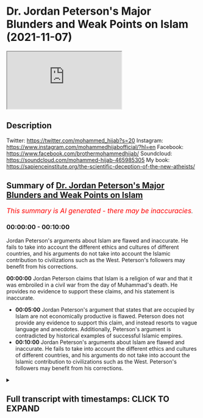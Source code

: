 # Dr. Jordan Peterson's Major Blunders and Weak Points on Islam (2021-11-07)

<iframe loading='lazy' src='https://www.youtube.com/embed/dt7ruyaA0t4'></iframe>

## Description

Twitter: https://twitter.com/mohammed_hijab?s=20
Instagram: https://www.instagram.com/mohammedhijabofficial/?hl=en
Facebook: https://www.facebook.com/brothermohammedhijab/
Soundcloud: https://soundcloud.com/mohammed-hijab-465985305
My book: https://sapienceinstitute.org/the-scientific-deception-of-the-new-atheists/

## Summary of [Dr. Jordan Peterson's Major Blunders and Weak Points on Islam](https://www.youtube.com/watch?v=dt7ruyaA0t4)


*<span style="color:red; font-size:125%">This summary is AI generated - there may be inaccuracies</span>. [](/)*

### <a onclick="modifyYTiframeseektime('0')">00:00:00</a> - <a onclick="modifyYTiframeseektime('600')">00:10:00</a>

Jordan Peterson's arguments about Islam are flawed and inaccurate. He fails to take into account the different ethics and cultures of different countries, and his arguments do not take into account the Islamic contribution to civilizations such as the West. Peterson's followers may benefit from his corrections.

**<a onclick="modifyYTiframeseektime('0')">00:00:00</a>** Jordan Peterson claims that Islam is a religion of war and that it was embroiled in a civil war from the day of Muhammad's death. He provides no evidence to support these claims, and his statement is inaccurate.
* **<a onclick="modifyYTiframeseektime('300')">00:05:00</a>** Jordan Peterson's argument that states that are occupied by Islam are not economically productive is flawed. Peterson does not provide any evidence to support this claim, and instead resorts to vague language and anecdotes. Additionally, Peterson's argument is contradicted by historical examples of successful Islamic empires.
* **<a onclick="modifyYTiframeseektime('600')">00:10:00</a>** Jordan Peterson's arguments about Islam are flawed and inaccurate. He fails to take into account the different ethics and cultures of different countries, and his arguments do not take into account the Islamic contribution to civilizations such as the West. Peterson's followers may benefit from his corrections.

<details><summary><h2>Full transcript with timestamps: CLICK TO EXPAND</h2></summary>

<a onclick="modifyYTiframeseektime('0')">0:00:00</a> [Music]  
<a onclick="modifyYTiframeseektime('5')">0:00:05</a> go to kuala lude app inshallah the app  
<a onclick="modifyYTiframeseektime('7')">0:00:07</a> tracks versus pages and time spent  
<a onclick="modifyYTiframeseektime('10')">0:00:10</a> reading and the verses to pages function  
<a onclick="modifyYTiframeseektime('12')">0:00:12</a> takes you from reading a few verses a  
<a onclick="modifyYTiframeseektime('14')">0:00:14</a> day to a few pages a day this project is  
<a onclick="modifyYTiframeseektime('17')">0:00:17</a> for the real enthusiasts if there's  
<a onclick="modifyYTiframeseektime('19')">0:00:19</a> enough of us out there this will become  
<a onclick="modifyYTiframeseektime('21')">0:00:21</a> the future of quran  
<a onclick="modifyYTiframeseektime('23')">0:00:23</a> and support the project if you can insha  
<a onclick="modifyYTiframeseektime('25')">0:00:25</a> allah may allah bless all of you  
<a onclick="modifyYTiframeseektime('28')">0:00:28</a> assalamu  
<a onclick="modifyYTiframeseektime('30')">0:00:30</a> how are you guys doing and welcome to  
<a onclick="modifyYTiframeseektime('32')">0:00:32</a> the third  
<a onclick="modifyYTiframeseektime('33')">0:00:33</a> of a series of videos we're doing  
<a onclick="modifyYTiframeseektime('35')">0:00:35</a> correcting some of the mistakes of dr  
<a onclick="modifyYTiframeseektime('36')">0:00:36</a> jordan peterson about islam and muslims  
<a onclick="modifyYTiframeseektime('39')">0:00:39</a> and really this series is uh intended to  
<a onclick="modifyYTiframeseektime('41')">0:00:41</a> edify and to educate not just jordan  
<a onclick="modifyYTiframeseektime('44')">0:00:44</a> peterson himself but some of his  
<a onclick="modifyYTiframeseektime('45')">0:00:45</a> followers who maybe may have  
<a onclick="modifyYTiframeseektime('48')">0:00:48</a> been misled with all due respect on  
<a onclick="modifyYTiframeseektime('50')">0:00:50</a> certain points of information that dr  
<a onclick="modifyYTiframeseektime('52')">0:00:52</a> jordan peterson an influential figure as  
<a onclick="modifyYTiframeseektime('54')">0:00:54</a> he is  
<a onclick="modifyYTiframeseektime('55')">0:00:55</a> has made about islam and muslims today  
<a onclick="modifyYTiframeseektime('57')">0:00:57</a> in sha allah we're going to be covering  
<a onclick="modifyYTiframeseektime('59')">0:00:59</a> two or three different statements that  
<a onclick="modifyYTiframeseektime('60')">0:01:00</a> he has made let's start with the first  
<a onclick="modifyYTiframeseektime('62')">0:01:02</a> one because it's um a historical and  
<a onclick="modifyYTiframeseektime('65')">0:01:05</a> it's easy to refute let's take a look at  
<a onclick="modifyYTiframeseektime('67')">0:01:07</a> it when the founder of your religion  
<a onclick="modifyYTiframeseektime('69')">0:01:09</a> spread that religion by the sword  
<a onclick="modifyYTiframeseektime('72')">0:01:12</a> it makes it rather difficult and when  
<a onclick="modifyYTiframeseektime('74')">0:01:14</a> your religion has been embroiled in a  
<a onclick="modifyYTiframeseektime('76')">0:01:16</a> vicious civil war from the day of  
<a onclick="modifyYTiframeseektime('79')">0:01:19</a> muhammad's death which is exactly the  
<a onclick="modifyYTiframeseektime('81')">0:01:21</a> case in islam between the sunnis and the  
<a onclick="modifyYTiframeseektime('83')">0:01:23</a> shiites that war started literally the  
<a onclick="modifyYTiframeseektime('85')">0:01:25</a> day that muhammad died it's very  
<a onclick="modifyYTiframeseektime('88')">0:01:28</a> difficult for me to see how that can be  
<a onclick="modifyYTiframeseektime('90')">0:01:30</a> reconciled with the claims that islam is  
<a onclick="modifyYTiframeseektime('92')">0:01:32</a> a religion of peace right so he states  
<a onclick="modifyYTiframeseektime('95')">0:01:35</a> that  
<a onclick="modifyYTiframeseektime('96')">0:01:36</a> islam was embroiled in a vicious civil  
<a onclick="modifyYTiframeseektime('98')">0:01:38</a> war  
<a onclick="modifyYTiframeseektime('99')">0:01:39</a> our question is can you name me with i  
<a onclick="modifyYTiframeseektime('101')">0:01:41</a> know you're watching this dr jordan  
<a onclick="modifyYTiframeseektime('103')">0:01:43</a> peterson because  
<a onclick="modifyYTiframeseektime('104')">0:01:44</a> uh clearly it would make sense for you  
<a onclick="modifyYTiframeseektime('106')">0:01:46</a> to do so  
<a onclick="modifyYTiframeseektime('107')">0:01:47</a> what is the name of that civil war  
<a onclick="modifyYTiframeseektime('108')">0:01:48</a> you're talking about that commenced the  
<a onclick="modifyYTiframeseektime('110')">0:01:50</a> day the prophet salallahu  
<a onclick="modifyYTiframeseektime('114')">0:01:54</a> and please give me a source for that  
<a onclick="modifyYTiframeseektime('116')">0:01:56</a> because  
<a onclick="modifyYTiframeseektime('117')">0:01:57</a> let me tell you something dr jordan  
<a onclick="modifyYTiframeseektime('118')">0:01:58</a> pearson no such war took place  
<a onclick="modifyYTiframeseektime('122')">0:02:02</a> now you may say well the war took place  
<a onclick="modifyYTiframeseektime('123')">0:02:03</a> 30 years after safiy and jamal these  
<a onclick="modifyYTiframeseektime('125')">0:02:05</a> wars took place 30 to 40 years after but  
<a onclick="modifyYTiframeseektime('127')">0:02:07</a> that's not  
<a onclick="modifyYTiframeseektime('128')">0:02:08</a> what you said  
<a onclick="modifyYTiframeseektime('130')">0:02:10</a> you stated that it happened the day  
<a onclick="modifyYTiframeseektime('132')">0:02:12</a> the prophet died and then you use that  
<a onclick="modifyYTiframeseektime('134')">0:02:14</a> as a point  
<a onclick="modifyYTiframeseektime('136')">0:02:16</a> um just to to conclude  
<a onclick="modifyYTiframeseektime('138')">0:02:18</a> that you can't  
<a onclick="modifyYTiframeseektime('140')">0:02:20</a> reconcile this fact with the fact that  
<a onclick="modifyYTiframeseektime('141')">0:02:21</a> islam is a religion of peace  
<a onclick="modifyYTiframeseektime('143')">0:02:23</a> so already you've got a point that you  
<a onclick="modifyYTiframeseektime('144')">0:02:24</a> want to make and the evidence that  
<a onclick="modifyYTiframeseektime('146')">0:02:26</a> you're using doesn't match this point  
<a onclick="modifyYTiframeseektime('149')">0:02:29</a> and in fact it's a false piece of  
<a onclick="modifyYTiframeseektime('150')">0:02:30</a> evidence and it's another example where  
<a onclick="modifyYTiframeseektime('152')">0:02:32</a> you violate your own rules  
<a onclick="modifyYTiframeseektime('154')">0:02:34</a> the rules um namely the rules to speak  
<a onclick="modifyYTiframeseektime('157')">0:02:37</a> the truth or at least don't lie  
<a onclick="modifyYTiframeseektime('159')">0:02:39</a> and be precise in speech you violate  
<a onclick="modifyYTiframeseektime('161')">0:02:41</a> your own rules you're not precise here  
<a onclick="modifyYTiframeseektime('163')">0:02:43</a> this is inaccurate for an intellectual  
<a onclick="modifyYTiframeseektime('165')">0:02:45</a> you need to be more careful with all due  
<a onclick="modifyYTiframeseektime('166')">0:02:46</a> respect because if you don't know  
<a onclick="modifyYTiframeseektime('168')">0:02:48</a> something and this is false according to  
<a onclick="modifyYTiframeseektime('170')">0:02:50</a> all accounts there was no war sorry  
<a onclick="modifyYTiframeseektime('173')">0:02:53</a> dr peterson there was no war that  
<a onclick="modifyYTiframeseektime('175')">0:02:55</a> commenced the day the prophet died this  
<a onclick="modifyYTiframeseektime('177')">0:02:57</a> is false  
<a onclick="modifyYTiframeseektime('179')">0:02:59</a> but as an intellectual or as an academic  
<a onclick="modifyYTiframeseektime('181')">0:03:01</a> you should check before you speak with  
<a onclick="modifyYTiframeseektime('184')">0:03:04</a> all due respect  
<a onclick="modifyYTiframeseektime('185')">0:03:05</a> and already this you could say i mean  
<a onclick="modifyYTiframeseektime('187')">0:03:07</a> you have to ask yourself dr jordan  
<a onclick="modifyYTiframeseektime('189')">0:03:09</a> peterson are you making this point to  
<a onclick="modifyYTiframeseektime('191')">0:03:11</a> try and score points against islam  
<a onclick="modifyYTiframeseektime('193')">0:03:13</a> because you already have a cognitive  
<a onclick="modifyYTiframeseektime('194')">0:03:14</a> bias  
<a onclick="modifyYTiframeseektime('195')">0:03:15</a> because the pulse  
<a onclick="modifyYTiframeseektime('197')">0:03:17</a> the evidence you used was a false piece  
<a onclick="modifyYTiframeseektime('198')">0:03:18</a> of evidence so what is the motivating  
<a onclick="modifyYTiframeseektime('201')">0:03:21</a> factor here  
<a onclick="modifyYTiframeseektime('203')">0:03:23</a> now the point that you were making about  
<a onclick="modifyYTiframeseektime('204')">0:03:24</a> islam being a religion of peace  
<a onclick="modifyYTiframeseektime('207')">0:03:27</a> look i'm not in favor of calling islam a  
<a onclick="modifyYTiframeseektime('209')">0:03:29</a> religion of peace  
<a onclick="modifyYTiframeseektime('210')">0:03:30</a> but i'm not in favor of calling islam a  
<a onclick="modifyYTiframeseektime('212')">0:03:32</a> religion of war either because islam  
<a onclick="modifyYTiframeseektime('214')">0:03:34</a> really means it's islam which means  
<a onclick="modifyYTiframeseektime('216')">0:03:36</a> submission  
<a onclick="modifyYTiframeseektime('217')">0:03:37</a> and islam  
<a onclick="modifyYTiframeseektime('218')">0:03:38</a> is submission to one god  
<a onclick="modifyYTiframeseektime('220')">0:03:40</a> submission and worship of the god of  
<a onclick="modifyYTiframeseektime('222')">0:03:42</a> abraham the god of moses and the god of  
<a onclick="modifyYTiframeseektime('224')">0:03:44</a> jesus the god of muhammad  
<a onclick="modifyYTiframeseektime('227')">0:03:47</a> this is what primarily islam is  
<a onclick="modifyYTiframeseektime('229')">0:03:49</a> which leads me on to your second point  
<a onclick="modifyYTiframeseektime('230')">0:03:50</a> because you state islam is primarily a  
<a onclick="modifyYTiframeseektime('234')">0:03:54</a> political system let's take a look at  
<a onclick="modifyYTiframeseektime('236')">0:03:56</a> what you have to say but i'm really  
<a onclick="modifyYTiframeseektime('238')">0:03:58</a> stumbling with islam it's really hard  
<a onclick="modifyYTiframeseektime('241')">0:04:01</a> for me to  
<a onclick="modifyYTiframeseektime('243')">0:04:03</a> to see it as  
<a onclick="modifyYTiframeseektime('245')">0:04:05</a> other than a primarily political system  
<a onclick="modifyYTiframeseektime('248')">0:04:08</a> this is false dr peterson with all due  
<a onclick="modifyYTiframeseektime('250')">0:04:10</a> respect  
<a onclick="modifyYTiframeseektime('251')">0:04:11</a> i don't know of any scholar of islam  
<a onclick="modifyYTiframeseektime('255')">0:04:15</a> in the classical period who defined  
<a onclick="modifyYTiframeseektime('257')">0:04:17</a> islam vastly that islam is a political  
<a onclick="modifyYTiframeseektime('260')">0:04:20</a> system primarily a political system how  
<a onclick="modifyYTiframeseektime('262')">0:04:22</a> could it be  
<a onclick="modifyYTiframeseektime('264')">0:04:24</a> it's a very there's a very clear  
<a onclick="modifyYTiframeseektime('266')">0:04:26</a> theocentric motif in the quran  
<a onclick="modifyYTiframeseektime('270')">0:04:30</a> a book of  
<a onclick="modifyYTiframeseektime('271')">0:04:31</a> 6236 verses which has been translated  
<a onclick="modifyYTiframeseektime('274')">0:04:34</a> the meanings of have been translated  
<a onclick="modifyYTiframeseektime('275')">0:04:35</a> into english  
<a onclick="modifyYTiframeseektime('277')">0:04:37</a> and i don't think that statement that  
<a onclick="modifyYTiframeseektime('278')">0:04:38</a> you've mentioned about islam is anywhere  
<a onclick="modifyYTiframeseektime('281')">0:04:41</a> to be found in the quran  
<a onclick="modifyYTiframeseektime('283')">0:04:43</a> and it's nowhere to be found in the  
<a onclick="modifyYTiframeseektime('284')">0:04:44</a> statements of the prophet  
<a onclick="modifyYTiframeseektime('286')">0:04:46</a> so where do you get this idea that islam  
<a onclick="modifyYTiframeseektime('288')">0:04:48</a> is primarily a political system  
<a onclick="modifyYTiframeseektime('291')">0:04:51</a> why is this the narrative that you want  
<a onclick="modifyYTiframeseektime('292')">0:04:52</a> to portray  
<a onclick="modifyYTiframeseektime('294')">0:04:54</a> what is the motivating factor here this  
<a onclick="modifyYTiframeseektime('296')">0:04:56</a> is false as i've mentioned islam quite  
<a onclick="modifyYTiframeseektime('299')">0:04:59</a> clearly  
<a onclick="modifyYTiframeseektime('300')">0:05:00</a> at the center center of islam or central  
<a onclick="modifyYTiframeseektime('303')">0:05:03</a> to it is the idea of monotheism  
<a onclick="modifyYTiframeseektime('306')">0:05:06</a> monotheism to worship one god that's  
<a onclick="modifyYTiframeseektime('310')">0:05:10</a> really the the main message of islam the  
<a onclick="modifyYTiframeseektime('312')">0:05:12</a> shahada is  
<a onclick="modifyYTiframeseektime('315')">0:05:15</a> there is no god worthy of worship  
<a onclick="modifyYTiframeseektime('318')">0:05:18</a> except for allah the creator of the  
<a onclick="modifyYTiframeseektime('321')">0:05:21</a> heavens and the earth the higher power  
<a onclick="modifyYTiframeseektime('323')">0:05:23</a> the higher power which jesus himself  
<a onclick="modifyYTiframeseektime('326')">0:05:26</a> beseeched and prayed to that moses  
<a onclick="modifyYTiframeseektime('328')">0:05:28</a> prayed to that abraham prayed to  
<a onclick="modifyYTiframeseektime('331')">0:05:31</a> we don't believe that jesus was god or  
<a onclick="modifyYTiframeseektime('333')">0:05:33</a> the son of god we don't believe that a  
<a onclick="modifyYTiframeseektime('335')">0:05:35</a> man can be god we don't believe in any  
<a onclick="modifyYTiframeseektime('337')">0:05:37</a> of those things the center of our faith  
<a onclick="modifyYTiframeseektime('340')">0:05:40</a> is very simply to worship one god that  
<a onclick="modifyYTiframeseektime('342')">0:05:42</a> is islam  
<a onclick="modifyYTiframeseektime('344')">0:05:44</a> so to to call it primarily a political  
<a onclick="modifyYTiframeseektime('347')">0:05:47</a> system  
<a onclick="modifyYTiframeseektime('348')">0:05:48</a> is  
<a onclick="modifyYTiframeseektime('348')">0:05:48</a> false it's imprecise speech  
<a onclick="modifyYTiframeseektime('351')">0:05:51</a> or it's not speaking the truth of islam  
<a onclick="modifyYTiframeseektime('353')">0:05:53</a> what islam is  
<a onclick="modifyYTiframeseektime('355')">0:05:55</a> then you go on to say something which is  
<a onclick="modifyYTiframeseektime('357')">0:05:57</a> i believe is a slight and i believe it's  
<a onclick="modifyYTiframeseektime('360')">0:06:00</a> an attempt to try and score points  
<a onclick="modifyYTiframeseektime('361')">0:06:01</a> against islam it's very clear that it is  
<a onclick="modifyYTiframeseektime('364')">0:06:04</a> but it's also  
<a onclick="modifyYTiframeseektime('366')">0:06:06</a> weak as an argument let's see what you  
<a onclick="modifyYTiframeseektime('368')">0:06:08</a> have to say about islam  
<a onclick="modifyYTiframeseektime('369')">0:06:09</a> or muslim countries and  
<a onclick="modifyYTiframeseektime('372')">0:06:12</a> the state of economic affairs in muslim  
<a onclick="modifyYTiframeseektime('374')">0:06:14</a> countries you know the  
<a onclick="modifyYTiframeseektime('376')">0:06:16</a> the  
<a onclick="modifyYTiframeseektime('377')">0:06:17</a> states dominated by islam are not  
<a onclick="modifyYTiframeseektime('379')">0:06:19</a> economically productive  
<a onclick="modifyYTiframeseektime('382')">0:06:22</a> and that's quite an interesting mystery  
<a onclick="modifyYTiframeseektime('384')">0:06:24</a> so this point that jordan peterson makes  
<a onclick="modifyYTiframeseektime('386')">0:06:26</a> here he says states that are occupied by  
<a onclick="modifyYTiframeseektime('388')">0:06:28</a> islam are not economically productive  
<a onclick="modifyYTiframeseektime('392')">0:06:32</a> first of all how do you define occupied  
<a onclick="modifyYTiframeseektime('393')">0:06:33</a> by islam and secondly how do you define  
<a onclick="modifyYTiframeseektime('396')">0:06:36</a> economically productive  
<a onclick="modifyYTiframeseektime('397')">0:06:37</a> what are the  
<a onclick="modifyYTiframeseektime('399')">0:06:39</a> measures that you're using gdp per  
<a onclick="modifyYTiframeseektime('400')">0:06:40</a> capita for example where four muslim  
<a onclick="modifyYTiframeseektime('403')">0:06:43</a> majority countries are in the top ten  
<a onclick="modifyYTiframeseektime('405')">0:06:45</a> which ones are you talking about are you  
<a onclick="modifyYTiframeseektime('406')">0:06:46</a> talking about gdp  
<a onclick="modifyYTiframeseektime('408')">0:06:48</a> or what exactly and i must say this is a  
<a onclick="modifyYTiframeseektime('411')">0:06:51</a> methodologically flawed approach in the  
<a onclick="modifyYTiframeseektime('413')">0:06:53</a> first instance  
<a onclick="modifyYTiframeseektime('415')">0:06:55</a> analyzing an ideology  
<a onclick="modifyYTiframeseektime('417')">0:06:57</a> and  
<a onclick="modifyYTiframeseektime('419')">0:06:59</a> economic productivity of a country why  
<a onclick="modifyYTiframeseektime('422')">0:07:02</a> because why today first of all first of  
<a onclick="modifyYTiframeseektime('423')">0:07:03</a> all why today why not look 400 years ago  
<a onclick="modifyYTiframeseektime('426')">0:07:06</a> in the ottoman empire or islamic spain  
<a onclick="modifyYTiframeseektime('428')">0:07:08</a> or the abbasids or the omo yon or the  
<a onclick="modifyYTiframeseektime('431')">0:07:11</a> khilaf rashidah when economic  
<a onclick="modifyYTiframeseektime('432')">0:07:12</a> productivity was very high and islam was  
<a onclick="modifyYTiframeseektime('435')">0:07:15</a> being implemented at a much more strict  
<a onclick="modifyYTiframeseektime('438')">0:07:18</a> level if you like  
<a onclick="modifyYTiframeseektime('439')">0:07:19</a> is it because it fits a particular  
<a onclick="modifyYTiframeseektime('441')">0:07:21</a> narrative which may indicate that  
<a onclick="modifyYTiframeseektime('445')">0:07:25</a> islam as a religion inhibits economic  
<a onclick="modifyYTiframeseektime('447')">0:07:27</a> productivity  
<a onclick="modifyYTiframeseektime('449')">0:07:29</a> similar to the kind of narrative we  
<a onclick="modifyYTiframeseektime('451')">0:07:31</a> dealt with in the previous episode  
<a onclick="modifyYTiframeseektime('454')">0:07:34</a> this is a weak argument i'm really sorry  
<a onclick="modifyYTiframeseektime('456')">0:07:36</a> it's a weak argument and with all due  
<a onclick="modifyYTiframeseektime('458')">0:07:38</a> respect you weren't even brave enough to  
<a onclick="modifyYTiframeseektime('460')">0:07:40</a> make the argument properly because you  
<a onclick="modifyYTiframeseektime('462')">0:07:42</a> said it's an interesting mystery and you  
<a onclick="modifyYTiframeseektime('464')">0:07:44</a> shroud  
<a onclick="modifyYTiframeseektime('466')">0:07:46</a> your sentences  
<a onclick="modifyYTiframeseektime('468')">0:07:48</a> with words of ambiguity and uncertainty  
<a onclick="modifyYTiframeseektime('472')">0:07:52</a> when  
<a onclick="modifyYTiframeseektime('473')">0:07:53</a> with all due respect sometimes you don't  
<a onclick="modifyYTiframeseektime('475')">0:07:55</a> want to make the argument directly  
<a onclick="modifyYTiframeseektime('477')">0:07:57</a> because you know it's susceptible to a  
<a onclick="modifyYTiframeseektime('479')">0:07:59</a> high level refutation like the one  
<a onclick="modifyYTiframeseektime('481')">0:08:01</a> you're seeing right now  
<a onclick="modifyYTiframeseektime('483')">0:08:03</a> because the question is if it's to do  
<a onclick="modifyYTiframeseektime('485')">0:08:05</a> with ideology  
<a onclick="modifyYTiframeseektime('487')">0:08:07</a> my question to you is in the mid 18th  
<a onclick="modifyYTiframeseektime('489')">0:08:09</a> century 1760 when the industrial  
<a onclick="modifyYTiframeseektime('492')">0:08:12</a> revolution started in britain for  
<a onclick="modifyYTiframeseektime('494')">0:08:14</a> example  
<a onclick="modifyYTiframeseektime('496')">0:08:16</a> what were what was the state of affairs  
<a onclick="modifyYTiframeseektime('499')">0:08:19</a> relating to ideologies the same are the  
<a onclick="modifyYTiframeseektime('500')">0:08:20</a> morals and ethics  
<a onclick="modifyYTiframeseektime('502')">0:08:22</a> of britain in the 18th century  
<a onclick="modifyYTiframeseektime('505')">0:08:25</a> similar or distinctly different from the  
<a onclick="modifyYTiframeseektime('507')">0:08:27</a> moles and ethics that we're seeing today  
<a onclick="modifyYTiframeseektime('508')">0:08:28</a> in the 21st century i would wager  
<a onclick="modifyYTiframeseektime('510')">0:08:30</a> especially on women's rights that's  
<a onclick="modifyYTiframeseektime('512')">0:08:32</a> completely different  
<a onclick="modifyYTiframeseektime('513')">0:08:33</a> and in fact that was a time  
<a onclick="modifyYTiframeseektime('516')">0:08:36</a> where economic productivity in britain  
<a onclick="modifyYTiframeseektime('518')">0:08:38</a> was very very high comparative to the  
<a onclick="modifyYTiframeseektime('519')">0:08:39</a> other states in fact you could say the  
<a onclick="modifyYTiframeseektime('520')">0:08:40</a> highest  
<a onclick="modifyYTiframeseektime('522')">0:08:42</a> you can make this argument  
<a onclick="modifyYTiframeseektime('523')">0:08:43</a> and so if it was to do with ideology  
<a onclick="modifyYTiframeseektime('526')">0:08:46</a> then once again you'd expect  
<a onclick="modifyYTiframeseektime('528')">0:08:48</a> the morals and the ethics  
<a onclick="modifyYTiframeseektime('530')">0:08:50</a> and the ideological standpoints to have  
<a onclick="modifyYTiframeseektime('532')">0:08:52</a> an impact in the inhibitive or negative  
<a onclick="modifyYTiframeseektime('536')">0:08:56</a> effect of that economy  
<a onclick="modifyYTiframeseektime('539')">0:08:59</a> likewise you can say the same thing  
<a onclick="modifyYTiframeseektime('540')">0:09:00</a> about the slave trade  
<a onclick="modifyYTiframeseektime('542')">0:09:02</a> well  
<a onclick="modifyYTiframeseektime('542')">0:09:02</a> america was doing very well when it had  
<a onclick="modifyYTiframeseektime('544')">0:09:04</a> black slaves  
<a onclick="modifyYTiframeseektime('546')">0:09:06</a> it was doing very well when it was  
<a onclick="modifyYTiframeseektime('547')">0:09:07</a> trading them and when it was forcing  
<a onclick="modifyYTiframeseektime('549')">0:09:09</a> them to pick cotton and so on  
<a onclick="modifyYTiframeseektime('552')">0:09:12</a> before the um american civil war  
<a onclick="modifyYTiframeseektime('555')">0:09:15</a> in the mid 19th century  
<a onclick="modifyYTiframeseektime('557')">0:09:17</a> were the morals and the ethics and the  
<a onclick="modifyYTiframeseektime('559')">0:09:19</a> ideological standpoints especially of  
<a onclick="modifyYTiframeseektime('561')">0:09:21</a> let's say southern states in america  
<a onclick="modifyYTiframeseektime('563')">0:09:23</a> were they the same or distinctly  
<a onclick="modifyYTiframeseektime('565')">0:09:25</a> different from the way they are now  
<a onclick="modifyYTiframeseektime('567')">0:09:27</a> i think you would say the latter  
<a onclick="modifyYTiframeseektime('569')">0:09:29</a> so much so that i had a constitutional  
<a onclick="modifyYTiframeseektime('572')">0:09:32</a> effect with the third the 13th amendment  
<a onclick="modifyYTiframeseektime('575')">0:09:35</a> and other such things that happened in  
<a onclick="modifyYTiframeseektime('577')">0:09:37</a> the cultural atmosphere in america  
<a onclick="modifyYTiframeseektime('579')">0:09:39</a> ideological differences  
<a onclick="modifyYTiframeseektime('580')">0:09:40</a> yet despite the ideological differences  
<a onclick="modifyYTiframeseektime('584')">0:09:44</a> which  
<a onclick="modifyYTiframeseektime('586')">0:09:46</a> one can notice  
<a onclick="modifyYTiframeseektime('587')">0:09:47</a> in the mid-19th century say and now say  
<a onclick="modifyYTiframeseektime('591')">0:09:51</a> in american culture  
<a onclick="modifyYTiframeseektime('593')">0:09:53</a> we still see that america was doing very  
<a onclick="modifyYTiframeseektime('596')">0:09:56</a> well economically at a time where its  
<a onclick="modifyYTiframeseektime('598')">0:09:58</a> ideology was different to the way it is  
<a onclick="modifyYTiframeseektime('599')">0:09:59</a> now  
<a onclick="modifyYTiframeseektime('600')">0:10:00</a> so if ideology  
<a onclick="modifyYTiframeseektime('602')">0:10:02</a> or liberal or the liberal ideology of  
<a onclick="modifyYTiframeseektime('604')">0:10:04</a> today let's say western ideology of  
<a onclick="modifyYTiframeseektime('606')">0:10:06</a> today  
<a onclick="modifyYTiframeseektime('607')">0:10:07</a> the cultural and  
<a onclick="modifyYTiframeseektime('609')">0:10:09</a> uh  
<a onclick="modifyYTiframeseektime('609')">0:10:09</a> moral and ethical standpoints of the  
<a onclick="modifyYTiframeseektime('611')">0:10:11</a> west today  
<a onclick="modifyYTiframeseektime('612')">0:10:12</a> were  
<a onclick="modifyYTiframeseektime('614')">0:10:14</a> shaping forces for how the economy  
<a onclick="modifyYTiframeseektime('616')">0:10:16</a> behaves  
<a onclick="modifyYTiframeseektime('618')">0:10:18</a> then why do we see that it behaves  
<a onclick="modifyYTiframeseektime('621')">0:10:21</a> in sometimes even a comparatively  
<a onclick="modifyYTiframeseektime('623')">0:10:23</a> stronger way  
<a onclick="modifyYTiframeseektime('625')">0:10:25</a> in the past where ethics were different  
<a onclick="modifyYTiframeseektime('627')">0:10:27</a> in america and in the west generally  
<a onclick="modifyYTiframeseektime('630')">0:10:30</a> to the way it is now so you see this is  
<a onclick="modifyYTiframeseektime('632')">0:10:32</a> a methodologically flawed thing because  
<a onclick="modifyYTiframeseektime('635')">0:10:35</a> we're seeing transient ethics here and  
<a onclick="modifyYTiframeseektime('638')">0:10:38</a> this is really  
<a onclick="modifyYTiframeseektime('639')">0:10:39</a> basic for a social scientist that  
<a onclick="modifyYTiframeseektime('642')">0:10:42</a> correlation does not always mean  
<a onclick="modifyYTiframeseektime('643')">0:10:43</a> causation  
<a onclick="modifyYTiframeseektime('644')">0:10:44</a> and if it was to do with ethics and  
<a onclick="modifyYTiframeseektime('646')">0:10:46</a> morals and ideology then why do we  
<a onclick="modifyYTiframeseektime('649')">0:10:49</a> seeing the rise of japan  
<a onclick="modifyYTiframeseektime('651')">0:10:51</a> japan is not a western country and it  
<a onclick="modifyYTiframeseektime('654')">0:10:54</a> has ethics and cultures distinct from  
<a onclick="modifyYTiframeseektime('656')">0:10:56</a> the west and yet we're seeing its  
<a onclick="modifyYTiframeseektime('657')">0:10:57</a> economy rise as staggering rate  
<a onclick="modifyYTiframeseektime('660')">0:11:00</a> technological and scientific and  
<a onclick="modifyYTiframeseektime('663')">0:11:03</a> economic developments there  
<a onclick="modifyYTiframeseektime('665')">0:11:05</a> moreover if you wanted to play this game  
<a onclick="modifyYTiframeseektime('667')">0:11:07</a> we can go further  
<a onclick="modifyYTiframeseektime('669')">0:11:09</a> and we can say to you  
<a onclick="modifyYTiframeseektime('670')">0:11:10</a> that in fact  
<a onclick="modifyYTiframeseektime('673')">0:11:13</a> most i'm not going to say most but many  
<a onclick="modifyYTiframeseektime('675')">0:11:15</a> of the countries which are  
<a onclick="modifyYTiframeseektime('678')">0:11:18</a> which have let's say western enlightened  
<a onclick="modifyYTiframeseektime('680')">0:11:20</a> enlightenment ideas in sub-saharan  
<a onclick="modifyYTiframeseektime('683')">0:11:23</a> africa  
<a onclick="modifyYTiframeseektime('684')">0:11:24</a> and in southern  
<a onclick="modifyYTiframeseektime('686')">0:11:26</a> uh in in southern america  
<a onclick="modifyYTiframeseektime('689')">0:11:29</a> are below the poverty line and in fact  
<a onclick="modifyYTiframeseektime('691')">0:11:31</a> do worse than even on a gdp level okay  
<a onclick="modifyYTiframeseektime('696')">0:11:36</a> muslim majority countries so if what we  
<a onclick="modifyYTiframeseektime('699')">0:11:39</a> are saying is if we put western  
<a onclick="modifyYTiframeseektime('700')">0:11:40</a> enlightenment ideas  
<a onclick="modifyYTiframeseektime('702')">0:11:42</a> into countries we expect the economic  
<a onclick="modifyYTiframeseektime('704')">0:11:44</a> development to be  
<a onclick="modifyYTiframeseektime('707')">0:11:47</a> better then why are we not seeing that  
<a onclick="modifyYTiframeseektime('709')">0:11:49</a> in countries  
<a onclick="modifyYTiframeseektime('710')">0:11:50</a> in south america and sub-saharan africa  
<a onclick="modifyYTiframeseektime('714')">0:11:54</a> where they're  
<a onclick="modifyYTiframeseektime('714')">0:11:54</a> indebted where they're impoverished  
<a onclick="modifyYTiframeseektime('717')">0:11:57</a> and so on  
<a onclick="modifyYTiframeseektime('719')">0:11:59</a> so you see it's a failed attempt a  
<a onclick="modifyYTiframeseektime('722')">0:12:02</a> slight at the islamic civilization and a  
<a onclick="modifyYTiframeseektime('724')">0:12:04</a> weak argument that we expected better  
<a onclick="modifyYTiframeseektime('727')">0:12:07</a> from dr jordan peterson and it's these  
<a onclick="modifyYTiframeseektime('729')">0:12:09</a> kinds of arguments with all due respect  
<a onclick="modifyYTiframeseektime('731')">0:12:11</a> which go back to our theme  
<a onclick="modifyYTiframeseektime('733')">0:12:13</a> the theme is you're trying to whitewash  
<a onclick="modifyYTiframeseektime('736')">0:12:16</a> the muslim contribution you're trying to  
<a onclick="modifyYTiframeseektime('739')">0:12:19</a> minimize the islamic contribution and  
<a onclick="modifyYTiframeseektime('742')">0:12:22</a> somehow and you could say with this with  
<a onclick="modifyYTiframeseektime('743')">0:12:23</a> this kind of lexus here it's clear that  
<a onclick="modifyYTiframeseektime('746')">0:12:26</a> you're trying to connect  
<a onclick="modifyYTiframeseektime('748')">0:12:28</a> failure  
<a onclick="modifyYTiframeseektime('749')">0:12:29</a> with islam somehow whether it's economic  
<a onclick="modifyYTiframeseektime('751')">0:12:31</a> failure scientific failure or  
<a onclick="modifyYTiframeseektime('754')">0:12:34</a> lack of productivity or whatever it may  
<a onclick="modifyYTiframeseektime('756')">0:12:36</a> be with islam  
<a onclick="modifyYTiframeseektime('758')">0:12:38</a> and it's failed the arguments have  
<a onclick="modifyYTiframeseektime('760')">0:12:40</a> failed and maybe this is the reason why  
<a onclick="modifyYTiframeseektime('763')">0:12:43</a> you didn't want to have a discussion  
<a onclick="modifyYTiframeseektime('764')">0:12:44</a> with me because you knew these things  
<a onclick="modifyYTiframeseektime('766')">0:12:46</a> are on the record and you knew you'd be  
<a onclick="modifyYTiframeseektime('768')">0:12:48</a> accounted for it but i think it's high  
<a onclick="modifyYTiframeseektime('770')">0:12:50</a> time jordan peterson if we want to have  
<a onclick="modifyYTiframeseektime('771')">0:12:51</a> an authentic discussion we have to start  
<a onclick="modifyYTiframeseektime('774')">0:12:54</a> with retractions because these kinds of  
<a onclick="modifyYTiframeseektime('776')">0:12:56</a> things are not just imprecise as we've  
<a onclick="modifyYTiframeseektime('778')">0:12:58</a> shown sorry they're imprecise they're a  
<a onclick="modifyYTiframeseektime('780')">0:13:00</a> historical they're inaccurate but  
<a onclick="modifyYTiframeseektime('781')">0:13:01</a> they're weak as arguments and unless one  
<a onclick="modifyYTiframeseektime('784')">0:13:04</a> revises and retracts or otherwise  
<a onclick="modifyYTiframeseektime('787')">0:13:07</a> suspends at least suspends judgments  
<a onclick="modifyYTiframeseektime('791')">0:13:11</a> on issues to do like with these kinds of  
<a onclick="modifyYTiframeseektime('794')">0:13:14</a> points that you've mentioned here  
<a onclick="modifyYTiframeseektime('796')">0:13:16</a> then how are we going to have a proper  
<a onclick="modifyYTiframeseektime('797')">0:13:17</a> dialogue  
<a onclick="modifyYTiframeseektime('799')">0:13:19</a> between islam about islam and the west  
<a onclick="modifyYTiframeseektime('801')">0:13:21</a> for example in the interaction between  
<a onclick="modifyYTiframeseektime('802')">0:13:22</a> these two things if we can separate them  
<a onclick="modifyYTiframeseektime('804')">0:13:24</a> at all and hopefully  
<a onclick="modifyYTiframeseektime('806')">0:13:26</a> that edified some of jordan peterson's  
<a onclick="modifyYTiframeseektime('809')">0:13:29</a> followers  
<a onclick="modifyYTiframeseektime('810')">0:13:30</a> and insha'allah even jordan peterson  
<a onclick="modifyYTiframeseektime('812')">0:13:32</a> himself  
</details>